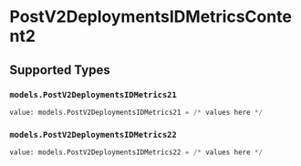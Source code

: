 # PostV2DeploymentsIDMetricsContent2


## Supported Types

### `models.PostV2DeploymentsIDMetrics21`

```python
value: models.PostV2DeploymentsIDMetrics21 = /* values here */
```

### `models.PostV2DeploymentsIDMetrics22`

```python
value: models.PostV2DeploymentsIDMetrics22 = /* values here */
```

